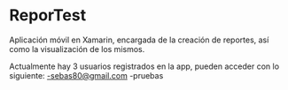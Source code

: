 # ReporTest
Aplicación móvil en Xamarin, encargada de la creación de reportes, así como la visualización de los mismos.

Actualmente hay 3 usuarios registrados en la app, pueden acceder con lo siguiente:
-sebas80@gmail.com
-pruebas
